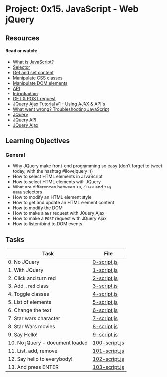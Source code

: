 # Project: 0x15. JavaScript - Web jQuery

## Resources

#### Read or watch:

* [What is JavaScript?](https://intranet.alxswe.com/rltoken/NJ5XM_fzjlBKERHTkdF-uA)
* [Selector](https://intranet.alxswe.com/rltoken/wsnVUxEcAzzlCx6ES1qc7g)
* [Get and set content](https://intranet.alxswe.com/rltoken/rwtc96sn2_LHToBAd0MIhQ)
* [Manipulate CSS classes](https://intranet.alxswe.com/rltoken/IcM5kKVzssU0ibdUo-2gKQ)
* [Manipulate DOM elements](https://intranet.alxswe.com/rltoken/ve8UKsZLVw2t27PtWscZfQ)
* [API](https://intranet.alxswe.com/rltoken/vKc7XmiHG7HIh3N0Kl_VQw)
* [Introduction](https://intranet.alxswe.com/rltoken/QiUwuS_9TXE49D5IVL-ocg)
* [GET & POST request](https://intranet.alxswe.com/rltoken/Mbe7uoy0iMAfTVs2Tn4Pzg)
* [JQuery Ajax Tutorial #1 - Using AJAX & API's](https://intranet.alxswe.com/rltoken/gMwyXisSLu-kZicmGA0-LQ)
* [What went wrong? Troubleshooting JavaScript](https://intranet.alxswe.com/rltoken/4eYyJr72PO-cohImk93M3w)
* [JQuery](https://intranet.alxswe.com/rltoken/HnjBq6jf84S9S-C15Qi0vw)
* [JQuery API](https://intranet.alxswe.com/rltoken/jvibhq-8VEdQHNUWKTCI7w)
* [JQuery Ajax](https://intranet.alxswe.com/rltoken/rBZyrXxuRuISDfPBzO9Y7Q)
## Learning Objectives

### General

* Why JQuery make front-end programming so easy (don’t forget to tweet today, with the hashtag #ilovejquery :))
* How to select HTML elements in JavaScript
* How to select HTML elements with JQuery
* What are differences between <code speechify-initial-font-family="Menlo, Monaco, Consolas, &quot;Courier New&quot;, monospace" speechify-initial-font-size="12.6px">ID</code>, <code speechify-initial-font-family="Menlo, Monaco, Consolas, &quot;Courier New&quot;, monospace" speechify-initial-font-size="12.6px">class</code> and <code speechify-initial-font-family="Menlo, Monaco, Consolas, &quot;Courier New&quot;, monospace" speechify-initial-font-size="12.6px">tag name</code> selectors
* How to modify an HTML element style
* How to get and update an HTML element content
* How to modify the DOM
* How to make a <code speechify-initial-font-family="Menlo, Monaco, Consolas, &quot;Courier New&quot;, monospace" speechify-initial-font-size="12.6px">GET</code> request with JQuery Ajax
* How to make a <code speechify-initial-font-family="Menlo, Monaco, Consolas, &quot;Courier New&quot;, monospace" speechify-initial-font-size="12.6px">POST</code> request with JQuery Ajax
* How to listen/bind to DOM events
## Tasks

| Task | File |
| ---- | ---- |
| 0. No JQuery | [0-script.js](./0-script.js) |
| 1. With JQuery | [1-script.js](./1-script.js) |
| 2. Click and turn red | [2-script.js](./2-script.js) |
| 3. Add `.red` class | [3-script.js](./3-script.js) |
| 4. Toggle classes | [4-script.js](./4-script.js) |
| 5. List of elements | [5-script.js](./5-script.js) |
| 6. Change the text | [6-script.js](./6-script.js) |
| 7. Star wars character | [7-script.js](./7-script.js) |
| 8. Star Wars movies | [8-script.js](./8-script.js) |
| 9. Say Hello! | [9-script.js](./9-script.js) |
| 10. No jQuery - document loaded | [100-script.js](./100-script.js) |
| 11. List, add, remove | [101-script.js](./101-script.js) |
| 12. Say hello to everybody! | [102-script.js](./102-script.js) |
| 13. And press ENTER | [103-script.js](./103-script.js) |

